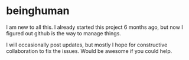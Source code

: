 # beinghuman
I am new to all this. I already started this project 6 months ago, but now I figured out github is the way to manage things. 

I will occasionally post updates, but mostly I hope for constructive collaboration to fix the issues. Would be awesome if you could help. 
